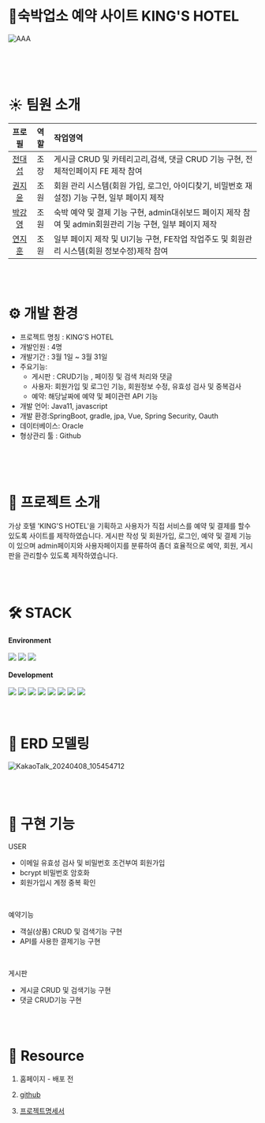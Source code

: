 
# 🏨숙박업소 예약 사이트 KING'S HOTEL
![AAA](https://github.com/miyou22/rehotel/assets/87642297/8fa78976-fa22-46c8-9a59-e2f0dced65c0)

<br/>
<br/>
<br/>

# ☀️ 팀원 소개
<div align="center">
  
|프로필|역할|작업영역|
|:---:|:---:|:---|
|[전대섭](https://github.com/miyou22)|조장|게시글 CRUD 및 카테리고리,검색, 댓글 CRUD 기능 구현, 전체적인페이지 FE 제작 참여|
|[권지윤](https://github.com/macaron13)|조원|회원 관리 시스템(회원 가입, 로그인, 아이디찾기, 비밀번호 재설정) 기능 구현, 일부 페이지 제작|
|[박강영](https://github.com/qkrrkddud)|조원|숙박 예약 및 결제 기능 구현, admin대쉬보드 페이지 제작 참여 및 admin회원관리 기능 구현, 일부 페이지 제작|
|[연지훈](https://github.com/jihun9397)|조원|일부 페이지 제작 및 UI기능 구현, FE작업 작업주도 및 회원관리 시스템(회원 정보수정)제작 참여|

</div>

<br/>
<br/>

# ⚙ 개발 환경

- 프로젝트 명칭 : KING’S HOTEL
- 개발인원 : 4명
- 개발기간 : 3월 1일 ~ 3월 31일
- 주요기능:
    - 게시판 : CRUD기능 , 페이징 및 검색 처리와 댓글
    - 사용자: 회원가입 및 로그인 기능, 회원정보 수정, 유효성 검사 및 중복검사
    - 예약: 해당날짜에 예약 및 페이관련 API 기능
- 개발 언어: Java11, javascript
- 개발 환경:SpringBoot, gradle, jpa, Vue, Spring Security, Oauth
- 데이터베이스: Oracle
- 형상관리 툴 : Github
<br/>
<br/>
<br/>

# 📌 프로젝트 소개

가상 호텔 'KING'S HOTEL'을 기획하고 사용자가 직접 서비스를 예약 및 결제를 할수 있도록 사이트를 제작하였습니다. 게시판 작성 및 회원가입, 로그인, 예약 및 결제 기능이 있으며 admin페이지와 사용자페이지를 분류하여 좀더 효율적으로 예약, 회원, 게시판을 관리할수 있도록 제작하였습니다.
<br/>

  
<br/>
<br/>

# 🛠 STACK
**Environment**
<br/><br/>
<img src="https://img.shields.io/badge/visualstudiocode-007ACC?style=for-the-badge&logo=visualstudiocode&logoColor=white">
<img src="https://img.shields.io/badge/github-181717?style=for-the-badge&logo=github&logoColor=white">
<img src="https://img.shields.io/badge/intellijidea-000000?style=for-the-badge&logo=intellijidea&logoColor=white">
<br/>
<br/>
**Development**
<br/>
<br/>
<img src="https://img.shields.io/badge/html5-E34F26?style=for-the-badge&logo=html5&logoColor=white"> 
<img src="https://img.shields.io/badge/css-1572B6?style=for-the-badge&logo=css3&logoColor=white"> 
<img src="https://img.shields.io/badge/W3css-04AA6D?style=for-the-badge&logo=W3Schools&logoColor=white"> 
<img src="https://img.shields.io/badge/javascript-F7DF1E?style=for-the-badge&logo=javascript&logoColor=black"> 
<img src="https://img.shields.io/badge/vue.js-4FC08D?style=for-the-badge&logo=vue.js&logoColor=white"> 
<img src="https://img.shields.io/badge/oracle-F80000?style=for-the-badge&logo=oracle&logoColor=white">
<img src="https://img.shields.io/badge/java-007396?style=for-the-badge&logo=java&logoColor=white"> 
<img src="https://img.shields.io/badge/spring-6DB33F?style=for-the-badge&logo=spring&logoColor=white"> 
<br/>
<br/>
<br/>
# 📙 ERD 모델링
![KakaoTalk_20240408_105454712](https://github.com/miyou22/rehotel/assets/87642297/0673c38a-39d2-455e-86ed-29b112650bd9)

<br/>
<br/>

# 💾 구현 기능
 USER
- 이메일 유효성 검사 및 비밀번호 조건부여 회원가입
- bcrypt 비밀번호 암호화
- 회원가입시 계정 중복 확인
  
<br/>

 예약기능
- 객실(상품) CRUD 및 검색기능 구현
- API를 사용한 결제기능 구현
  
<br/>

게시판
- 게시글 CRUD 및 검색기능 구현
- 댓글 CRUD기능 구현
<br/>
<br/>

# 👻 Resource
1. 홈페이지 - 배포 전
   

2. [github](https://github.com/miyou22/rehotel)


3. [프로젝트명세서](https://www.notion.so/561141f0dbf04c4f9fee40df4fa76cfe?pvs=4)



